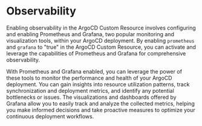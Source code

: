 # Observability

Enabling observability in the ArgoCD Custom Resource involves configuring and enabling Prometheus and Grafana, two popular monitoring and visualization tools, within your ArgoCD deployment. By enabling `prometheus` and `grafana` to "true" in the ArgoCD Custom Resource, you can activate and leverage the capabilities of Prometheus and Grafana for comprehensive observability.

With Prometheus and Grafana enabled, you can leverage the power of these tools to monitor the performance and health of your ArgoCD deployment. You can gain insights into resource utilization patterns, track synchronization and deployment metrics, and identify any potential bottlenecks or issues. The visualizations and dashboards offered by Grafana allow you to easily track and analyze the collected metrics, helping you make informed decisions and take proactive measures to optimize your continuous deployment workflows.
